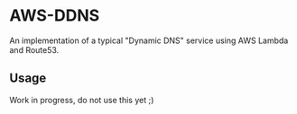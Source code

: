 # AWS-DDNS
An implementation of a typical "Dynamic DNS" service using AWS Lambda and Route53.

## Usage
Work in progress, do not use this yet ;)
<!--stackedit_data:
eyJoaXN0b3J5IjpbODA4ODY5NjJdfQ==
-->